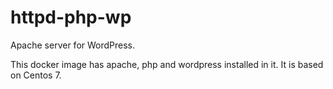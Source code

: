# httpd-php-wp
Apache server for WordPress.

This docker image has apache, php and wordpress installed in it. It is based on Centos 7.
